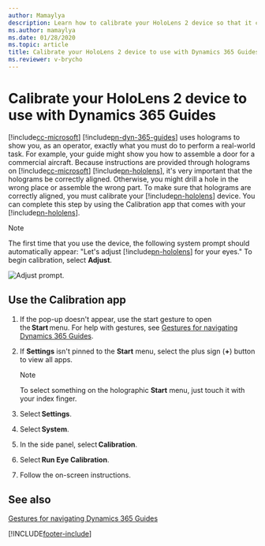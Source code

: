 ```yaml
---
author: Mamaylya
description: Learn how to calibrate your HoloLens 2 device so that it can be used with Microsoft Dynamics 365 Guides and holograms appear in the correct place.
ms.author: mamaylya
ms.date: 01/28/2020
ms.topic: article
title: Calibrate your HoloLens 2 device to use with Dynamics 365 Guides
ms.reviewer: v-brycho
---
```


# Calibrate your HoloLens 2 device to use with Dynamics 365 Guides

[!include[cc-microsoft](../includes/cc-microsoft.md)] [!include[pn-dyn-365-guides](../includes/pn-dyn-365-guides.md)] uses holograms to show you, as an operator, exactly what you must do to perform a real-world task. For example, your guide might show you how to assemble a door for a commercial aircraft. Because instructions are provided through holograms on [!include[cc-microsoft](../includes/cc-microsoft.md)] [!include[pn-hololens](../includes/pn-hololens.md)], it's very important that the holograms be correctly aligned. Otherwise, you might drill a hole in the wrong place or assemble the wrong part. To make sure that holograms are correctly aligned, you must calibrate your [!include[pn-hololens](../includes/pn-hololens.md)] device. You can complete this step by using the Calibration app that comes with your [!include[pn-hololens](../includes/pn-hololens.md)].

> [!NOTE]
> The first time that you use the device, the following system prompt should automatically appear: "Let's adjust [!include[pn-hololens](../includes/pn-hololens.md)] for your eyes." To begin calibration, select **Adjust**.

![Adjust prompt.](media/adjust-prompt-HL2-calibration.png "Adjust prompt")

## Use the Calibration app

1. If the pop-up doesn't appear, use the start gesture to open the **Start** menu. For help with gestures, see [Gestures for navigating Dynamics 365 Guides](operator-gestures.md).

2. If **Settings** isn't pinned to the **Start** menu, select the plus sign (**+**) button to view all apps.

    > [!NOTE]
    > To select something on the holographic **Start** menu, just touch it with your index finger.

3. Select **Settings**.

4. Select **System**.

5. In the side panel, select **Calibration**.

6. Select **Run Eye Calibration**.

7. Follow the on-screen instructions.

## See also

[Gestures for navigating Dynamics 365 Guides](operator-gestures-HL2.md)


[!INCLUDE[footer-include](../includes/footer-banner.md)]
